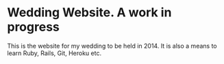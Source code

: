 # Wedding Website. A work in progress

This is the website for my wedding to be held in 2014. It is also a means to learn Ruby, Rails, Git, Heroku etc.